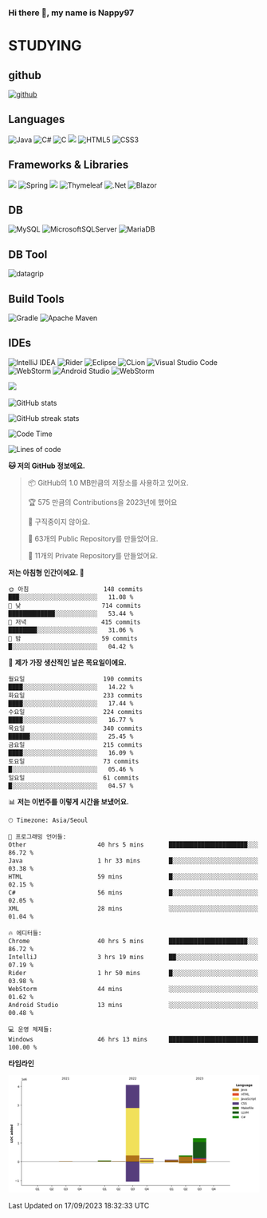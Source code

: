 ### Hi there 👋, my name is Nappy97

# STUDYING
## github
[<img src='https://cdn.jsdelivr.net/npm/simple-icons@3.0.1/icons/github.svg' alt='github' height='40'>](https://github.com/Nappy97)  

## Languages
![Java](https://img.shields.io/badge/java-%23ED8B00.svg?style=for-the-badge&logo=openjdk&logoColor=white) ![C#](https://img.shields.io/badge/c%23-%23239120.svg?style=for-the-badge&logo=c-sharp&logoColor=white) ![C](https://img.shields.io/badge/c-%2300599C.svg?style=for-the-badge&logo=c&logoColor=white) <img src="https://img.shields.io/badge/javascript-F7DF1E?style=for-the-badge&logo=javascript&logoColor=black"> ![HTML5](https://img.shields.io/badge/html5-%23E34F26.svg?style=for-the-badge&logo=html5&logoColor=white) ![CSS3](https://img.shields.io/badge/css3-%231572B6.svg?style=for-the-badge&logo=css3&logoColor=white)

## Frameworks & Libraries
<img src="https://img.shields.io/badge/bootstrap-7952B3?style=for-the-badge&logo=bootstrap&logoColor=white"> ![Spring](https://img.shields.io/badge/spring-%236DB33F.svg?style=for-the-badge&logo=spring&logoColor=white) <img src="https://img.shields.io/badge/jQuery-0769AD?style=for-the-badge&logo=jquery&logoColor=white"> ![Thymeleaf](https://img.shields.io/badge/Thymeleaf-%23005C0F.svg?style=for-the-badge&logo=Thymeleaf&logoColor=white) ![.Net](https://img.shields.io/badge/.NET-5C2D91?style=for-the-badge&logo=.net&logoColor=white) ![Blazor](https://img.shields.io/badge/blazor-%235C2D91.svg?style=for-the-badge&logo=blazor&logoColor=white)

## DB
![MySQL](https://img.shields.io/badge/mysql-%2300f.svg?style=for-the-badge&logo=mysql&logoColor=white) ![MicrosoftSQLServer](https://img.shields.io/badge/Microsoft%20SQL%20Server-CC2927?style=for-the-badge&logo=microsoft%20sql%20server&logoColor=white) ![MariaDB](https://img.shields.io/badge/MariaDB-003545?style=for-the-badge&logo=mariadb&logoColor=white)

## DB Tool
![datagrip](https://img.shields.io/badge/datagrip-9681EB?style=flat&logo=datagrip)

## Build Tools
![Gradle](https://img.shields.io/badge/Gradle-02303A.svg?style=for-the-badge&logo=Gradle&logoColor=white) ![Apache Maven](https://img.shields.io/badge/Apache%20Maven-C71A36?style=for-the-badge&logo=Apache%20Maven&logoColor=white)

## IDEs
![IntelliJ IDEA](https://img.shields.io/badge/IntelliJIDEA-000000.svg?style=for-the-badge&logo=intellij-idea&logoColor=white) ![Rider](https://img.shields.io/badge/Rider-000000.svg?style=for-the-badge&logo=Rider&logoColor=white&color=black&labelColor=crimson) ![Eclipse](https://img.shields.io/badge/Eclipse-FE7A16.svg?style=for-the-badge&logo=Eclipse&logoColor=white) ![CLion](https://img.shields.io/badge/CLion-black?style=for-the-badge&logo=clion&logoColor=white) ![Visual Studio Code](https://img.shields.io/badge/Visual%20Studio%20Code-0078d7.svg?style=for-the-badge&logo=visual-studio-code&logoColor=white) ![WebStorm](https://img.shields.io/badge/webstorm-143?style=for-the-badge&logo=webstorm&logoColor=white&color=black) ![Android Studio](https://img.shields.io/badge/Android%20Studio-3DDC84.svg?style=for-the-badge&logo=android-studio&logoColor=white) ![WebStorm](https://img.shields.io/badge/webstorm-143?style=for-the-badge&logo=webstorm&logoColor=white&color=black)

<div>
  <img  src="https://github-readme-stats.vercel.app/api/top-langs/?username=Nappy97&langs_count=8&exclude_repo=Example-deep-learning-from-scratch&layout=compact&line_height=24&hide_border=true&title_color=d88e82&card_width=280">
<div>
  
![GitHub stats](https://github-readme-stats.vercel.app/api?username=Nappy97&show_icons=true)  

![GitHub streak stats](https://github-readme-streak-stats.herokuapp.com/?user=Nappy97)  

<!--START_SECTION:waka-->
![Code Time](http://img.shields.io/badge/Code%20Time-681%20hrs%2053%20mins-blue)

![Lines of code](https://img.shields.io/badge/%EC%A0%80%EB%8A%94%20%EC%97%AC%ED%83%9C%EA%B9%8C%EC%A7%80%20-6.0%20million%20%EC%A4%84%EC%9D%98%20%EC%BD%94%EB%93%9C%EB%A5%BC%20%EC%9E%91%EC%84%B1%ED%96%88%EC%96%B4%EC%9A%94.-blue)

**🐱 저의 GitHub 정보에요.** 

> 📦 GitHub의 1.0 MB만큼의 저장소를 사용하고 있어요. 
 > 
> 🏆 575 만큼의 Contributions을 2023년에 했어요
 > 
> 🚫 구직중이지 않아요.
 > 
> 📜 63개의 Public Repository를 만들었어요. 
 > 
> 🔑 11개의 Private Repository를 만들었어요. 
 > 
**저는 아침형 인간이에요. 🐤** 

```text
🌞 아침                     148 commits         ███░░░░░░░░░░░░░░░░░░░░░░   11.08 % 
🌆 낮　                     714 commits         █████████████░░░░░░░░░░░░   53.44 % 
🌃 저녁                     415 commits         ████████░░░░░░░░░░░░░░░░░   31.06 % 
🌙 밤　                     59 commits          █░░░░░░░░░░░░░░░░░░░░░░░░   04.42 % 
```
📅 **제가 가장 생산적인 날은 목요일이에요.** 

```text
월요일                      190 commits         ████░░░░░░░░░░░░░░░░░░░░░   14.22 % 
화요일                      233 commits         ████░░░░░░░░░░░░░░░░░░░░░   17.44 % 
수요일                      224 commits         ████░░░░░░░░░░░░░░░░░░░░░   16.77 % 
목요일                      340 commits         ██████░░░░░░░░░░░░░░░░░░░   25.45 % 
금요일                      215 commits         ████░░░░░░░░░░░░░░░░░░░░░   16.09 % 
토요일                      73 commits          █░░░░░░░░░░░░░░░░░░░░░░░░   05.46 % 
일요일                      61 commits          █░░░░░░░░░░░░░░░░░░░░░░░░   04.57 % 
```


📊 **저는 이번주를 이렇게 시간을 보냈어요.** 

```text
🕑︎ Timezone: Asia/Seoul

💬 프로그래밍 언어들: 
Other                    40 hrs 5 mins       ██████████████████████░░░   86.72 % 
Java                     1 hr 33 mins        █░░░░░░░░░░░░░░░░░░░░░░░░   03.38 % 
HTML                     59 mins             █░░░░░░░░░░░░░░░░░░░░░░░░   02.15 % 
C#                       56 mins             █░░░░░░░░░░░░░░░░░░░░░░░░   02.05 % 
XML                      28 mins             ░░░░░░░░░░░░░░░░░░░░░░░░░   01.04 % 

🔥 에디터들: 
Chrome                   40 hrs 5 mins       ██████████████████████░░░   86.72 % 
IntelliJ                 3 hrs 19 mins       ██░░░░░░░░░░░░░░░░░░░░░░░   07.19 % 
Rider                    1 hr 50 mins        █░░░░░░░░░░░░░░░░░░░░░░░░   03.98 % 
WebStorm                 44 mins             ░░░░░░░░░░░░░░░░░░░░░░░░░   01.62 % 
Android Studio           13 mins             ░░░░░░░░░░░░░░░░░░░░░░░░░   00.48 % 

💻 운영 체제들: 
Windows                  46 hrs 13 mins      █████████████████████████   100.00 % 
```

**타임라인**

![Lines of Code chart](https://raw.githubusercontent.com/Nappy97/Nappy97/main/assets/bar_graph.png)


 Last Updated on 17/09/2023 18:32:33 UTC
<!--END_SECTION:waka-->
